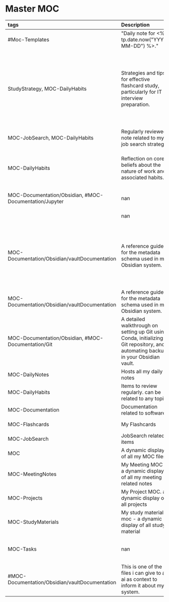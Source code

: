 # Master MOC

| tags                                                   | Description                                                                                                                         | parent_moc             | related_notes                                                                                                                                                                                              | author   | status      | priority   | created                         | updated                         | File                                                      | title                     | date                            |   des | description                              |
|:-------------------------------------------------------|:------------------------------------------------------------------------------------------------------------------------------------|:-----------------------|:-----------------------------------------------------------------------------------------------------------------------------------------------------------------------------------------------------------|:---------|:------------|:-----------|:--------------------------------|:--------------------------------|:----------------------------------------------------------|:--------------------------|:--------------------------------|------:|:-----------------------------------------|
| #Moc-Templates                                         | "Daily note for <% tp.date.now("YYYY-MM-DD") %>."                                                                                   | MOCs/Daily Notes MOC   | MOCs/Daily Notes MOC.md                                                                                                                                                                                    | Aaron    | in-progress | ['high']   | <% tp.date.now("YYYY-MM-DD") %> | <% tp.date.now("YYYY-MM-DD") %> | Daily Notes/2024-05-29.md                                 | nan                       | nan                             |   nan | nan                                      |
| StudyStrategy, MOC-DailyHabits                         | Strategies and tips for effective flashcard study, particularly for IT interview preparation.                                       | MOCs/Flashcards        | MOCs/Flashcards MOC.md, Daily Flashcards.md, Daily Flashcards Prompt.md, IT content study guide, network section of OSI model.md, an overview of learning IT from this perspective.md, Prompts Tag Page.md | Aaron    | in-progress | ['high']   | 2024-05-27                      | 2024-05-27                      | Inbox/Flashcards Strategy.md                              | nan                       | nan                             |   nan | nan                                      |
| MOC-JobSearch, MOC-DailyHabits                         | Regularly reviewed note related to my job search strategy.                                                                          | MOCs/JobSearch         | MOCs/JobSearch MOC.md                                                                                                                                                                                      | Aaron    | in-progress | ['high']   | 2024-05-27                      | 2024-05-27                      | Inbox/Job Leads - use daily.md                            | nan                       | nan                             |   nan | nan                                      |
| MOC-DailyHabits                                        | Reflection on core beliefs about the nature of work and associated habits.                                                          | MOCs/DailyHabits       | MOCs/DailyHabits MOC.md, Inbox/Flashcards Strategy.md, Inbox/Job Leads - use daily.md                                                                                                                      | Aaron    | in-progress | ['high']   | 2024-05-27                      | 2024-05-27                      | Inbox/Journal.md                                          | nan                       | nan                             |   nan | nan                                      |
| MOC-Documentation/Obsidian, #MOC-Documentation/Jupyter | nan                                                                                                                                 | nan                    | nan                                                                                                                                                                                                        | Aaron    | In Progress | ['High']   | nan                             | nan                             | Inbox/Jupyter Documentation Hub.md                        | Jupyter Documentation Hub | <% tp.date.now("YYYY-MM-DD") %> |   nan | nan                                      |
|                                                        | nan                                                                                                                                 | nan                    | nan                                                                                                                                                                                                        | nan      | nan         | nan        | nan                             | nan                             | Inbox/Master Moc dataFill.md                              | nan                       | nan                             |   nan | nan                                      |
| MOC-Documentation/Obsidian/vaultDocumentation          | A reference guide for the metadata schema used in my Obsidian system.                                                               | MOCs/Documentation MOC | MOCs/Documentation MOC.md, Templates/Project Template.md, Templates/Daily Note Template.md, Templates/Meeting Note Template.md, Project - Obsidian Development.md                                          | Aaron    | final       | ['high']   | 2024-05-27                      | 2024-05-27                      | Inbox/necessary metadata.md                               | nan                       | nan                             |   nan | nan                                      |
| MOC-Documentation/Obsidian/vaultDocumentation          | A reference guide for the metadata schema used in my Obsidian system.                                                               | MOCs/Documentation MOC | MOCs/Documentation MOC.md, Project - Obsidian Development.md                                                                                                                                               | Aaron    | final       | ['high']   | 2024-05-27                      | 2024-05-27                      | Inbox/Obsidian Note System Overview.md                    | nan                       | nan                             |   nan | nan                                      |
| MOC-Documentation/Obsidian, #MOC-Documentation/Git     | A detailed walkthrough on setting up Git using Conda, initializing a Git repository, and automating backups in your Obsidian vault. | MOCs/Documentation MOC | MOCs/Documentation MOC.md, Inbox/necessary metadata.md, Project - Obsidian Development.md                                                                                                                  | Aaron    | final       | ['high']   | 2024-05-28                      | 2024-05-28                      | Inbox/Setting Up Git and Automating Backups with Conda.md | nan                       | nan                             |   nan | nan                                      |
| MOC-DailyNotes                                         | Hosts all my daily notes                                                                                                            | nan                    | nan                                                                                                                                                                                                        | nan      | nan         | nan        | nan                             | nan                             | MOCs/Daily Notes MOC.md                                   | nan                       | nan                             |   nan | nan                                      |
| MOC-DailyHabits                                        | Items to review regularly. can be related to any topic.                                                                             | nan                    | nan                                                                                                                                                                                                        | nan      | nan         | nan        | nan                             | nan                             | MOCs/DailyHabits MOC.md                                   | nan                       | nan                             |   nan | nan                                      |
| MOC-Documentation                                      | Documentation related to software                                                                                                   | nan                    | nan                                                                                                                                                                                                        | nan      | nan         | nan        | nan                             | nan                             | MOCs/Documentation MOC.md                                 | nan                       | nan                             |   nan | nan                                      |
| MOC-Flashcards                                         | My Flashcards                                                                                                                       | nan                    | nan                                                                                                                                                                                                        | nan      | nan         | nan        | nan                             | nan                             | MOCs/Flashcards MOC.md                                    | nan                       | nan                             |   nan | nan                                      |
| MOC-JobSearch                                          | JobSearch related items                                                                                                             | nan                    | nan                                                                                                                                                                                                        | nan      | nan         | nan        | nan                             | nan                             | MOCs/Job Search MOC.md                                    | nan                       | nan                             |   nan | nan                                      |
| MOC                                                    | A dynamic display of all my MOC files                                                                                               | nan                    | nan                                                                                                                                                                                                        | nan      | nan         | nan        | nan                             | nan                             | MOCs/Master MOC.md                                        | nan                       | nan                             |   nan | nan                                      |
| MOC-MeetingNotes                                       | My Meeting MOC - a dynamic display of all my meeting related notes                                                                  | nan                    | nan                                                                                                                                                                                                        | nan      | nan         | nan        | nan                             | nan                             | MOCs/Meetings MOC.md                                      | nan                       | nan                             |   nan | nan                                      |
| MOC-Projects                                           | My Project MOC. a dynamic display of all projects                                                                                   | nan                    | nan                                                                                                                                                                                                        | nan      | nan         | nan        | nan                             | nan                             | MOCs/Projects MOC.md                                      | nan                       | nan                             |   nan | nan                                      |
| MOC-StudyMaterials                                     | My study materials moc - a dynamic display of all study material                                                                    | nan                    | nan                                                                                                                                                                                                        | nan      | nan         | nan        | nan                             | nan                             | MOCs/Study Materials MOC.md                               | nan                       | nan                             |   nan | nan                                      |
| MOC-Tasks                                              | nan                                                                                                                                 | nan                    | nan                                                                                                                                                                                                        | nan      | nan         | nan        | nan                             | nan                             | MOCs/Tasks MOC.md                                         | nan                       | nan                             |   nan | Task MOC. dynamic display of all  tasks. |
| #MOC-Documentation/Obsidian/vaultDocumentation         | This is one of the files i can give to an ai as context to inform it about my system.                                               | MOCs/Documentation MOC | MOCs/Documentation MOC.md, Dynamic Tag File.md, Inbox/Tagging System Overview.md                                                                                                                           | Aaron    | final       | ['high']   | 2024-05-27                      | 2024-05-27                      | MySystem/System Prompt.md                                 | nan                       | nan                             |   nan | nan                                      |